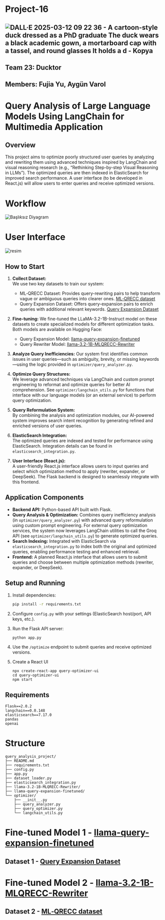 # Project-16

## ![DALL·E 2025-03-12 09 22 36 - A cartoon-style duck dressed as a PhD graduate  The duck wears a black academic gown, a mortarboard cap with a tassel, and round glasses  It holds a d - Kopya](https://github.com/user-attachments/assets/2e35cf31-4e02-4e33-8fe4-c80e519a09a2)

## Team 23: Ducktor 

## Members: Fujia Yu, Aygün Varol

# Query Analysis of Large Language Models Using LangChain for Multimedia Application

## Overview
This project aims to optimize poorly structured user queries by analyzing and rewriting them using advanced techniques inspired by LangChain and visual reasoning research (e.g., “Rethinking Step-by-step Visual Reasoning in LLMs”). The optimized queries are then indexed in ElasticSearch for improved search performance. A user interface (to be developed in React.js) will allow users to enter queries and receive optimized versions.

# Workflow
![Başlıksız Diyagram](https://github.com/user-attachments/assets/faa079a4-6f68-4aa5-b681-0fe96fc96299)

# User Interface
![resim](https://github.com/user-attachments/assets/469f5fca-1bde-46a0-ab5f-3d5d77ffe13f)

## How to Start
1. **Collect Dataset:**  
   We use two key datasets to train our system:
   - ML‑QRECC Dataset: Provides query-rewriting pairs to help transform vague or ambiguous queries into clearer ones. [ML‑QRECC dataset](https://github.com/apple/ml-qrecc)
   - Query Expansion Dataset: Offers query-expansion pairs to enrich queries with additional relevant keywords. [Query Expansion Dataset](https://huggingface.co/datasets/s-emanuilov/query-expansion)

2. **Fine-tuning:**
   We fine-tuned the LLaMA-3.2-1B-Instruct model on these datasets to create specialized models for different optimization tasks. Both models are available on Hugging Face:
   - Query Expansion Model: [llama-query-expansion-finetuned](https://huggingface.co/Aygun/llama-query-expansion-finetuned)
   - Query Rewriter Model: [llama-3.2-1B-MLQRECC-Rewriter](https://huggingface.co/Aygun/llama-3.2-1B-MLQRECC-Rewriter)

3. **Analyze Query Inefficiencies:**
   Our system first identifies common issues in user queries—such as ambiguity, brevity, or missing keywords—using the logic provided in `optimizer/query_analyzer.py`.

4. **Optimize Query Structures:**  
   We leverage advanced techniques via LangChain and custom prompt engineering to reformat and optimize queries for better AI comprehension. See `optimizer/langchain_utils.py` for functions that interface with our language models (or an external service) to perform query optimization.

5. **Query Reformulation System:**  
   By combining the analysis and optimization modules, our AI-powered system improves search intent recognition by generating refined and enriched versions of user queries.

6. **ElasticSearch Integration:**  
   The optimized queries are indexed and tested for performance using ElasticSearch. Integration details can be found in `elasticsearch_integration.py`.

7. **User Interface (React.js):**  
   A user-friendly React.js interface allows users to input queries and select which optimization method to apply (rewriter, expander, or DeepSeek). The Flask backend is designed to seamlessly integrate with this frontend.

## Application Components
- **Backend API:** Python-based API built with Flask.
- **Query Analysis & Optimization:** Combines query inefficiency analysis (in `optimizer/query_analyzer.py`) with advanced query reformulation using custom prompt engineering. For external query optimization services, the system now leverages LangChain utilities to call the Groq API (see `optimizer/langchain_utils.py`) to generate optimized queries.
- **Search Indexing:** Integrated with ElasticSearch via `elasticsearch_integration.py` to index both the original and optimized queries, enabling performance testing and enhanced retrieval.
- **Frontend:** A planned React.js interface that allows users to submit queries and choose between multiple optimization methods (rewriter, expander, or DeepSeek).

## Setup and Running
1. Install dependencies:
   ```bash
   pip install -r requirements.txt
    ```
2. Configure `config.py` with your settings (ElasticSearch host/port, API keys, etc.).
3. Run the Flask API server:
   ```bash
   python app.py
   ```
4. Use the `/optimize` endpoint to submit queries and receive optimized versions.

5. Create a React UI
   ```
   npx create-react-app query-optimizer-ui
   cd query-optimizer-ui
   npm start
   ```

## Requirements

```plaintext
Flask==2.0.2
langchain==0.0.148
elasticsearch==7.17.0
pandas
openai
```

# Structure

```
query_analysis_project/
├── README.md
├── requirements.txt
├── config.py
├── app.py
├── dataset_loader.py
├── elasticsearch_integration.py
├── llama-3.2-1B-MLQRECC-Rewriter/
├── llama-query-expansion-finetuned/
└── optimizer/
    ├── __init__.py
    ├── query_analyzer.py
    ├── query_optimizer.py
    └── langchain_utils.py
```

# Fine-tuned Model 1 - [llama-query-expansion-finetuned](https://huggingface.co/Aygun/llama-query-expansion-finetuned) 

## Dataset 1 - [Query Expansion Dataset](https://huggingface.co/datasets/s-emanuilov/query-expansion)

# Fine-tuned Model 2 - [llama-3.2-1B-MLQRECC-Rewriter](https://huggingface.co/Aygun/llama-3.2-1B-MLQRECC-Rewriter)

## Dataset 2 - [ML‑QRECC dataset](https://github.com/apple/ml-qrecc) 
